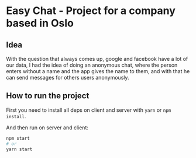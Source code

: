 # Easy Chat - Project for a company based in Oslo

## Idea
With the question that always comes up, google and facebook have a lot of our data, I had the idea of doing an anonymous chat, where the person enters without a name and the app gives the name to them, and with that he can send messages for others users anonymously.

## How to run the project

First you need to install all deps on client and server with `yarn` or `npm install`.

And then run on server and client:
```bash
npm start
# or
yarn start
```
